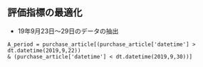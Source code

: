 ## 評価指標の最適化
- 19年9月23日〜29日のデータの抽出
```
A_period = purchase_article[(purchase_article['datetime'] > dt.datetime(2019,9,22)) 
& (purchase_article['datetime'] < dt.datetime(2019,9,30))]
```
